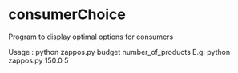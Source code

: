 consumerChoice
==============

Program to display optimal options for consumers

Usage : python zappos.py budget number_of_products
E.g: python zappos.py 150.0 5
